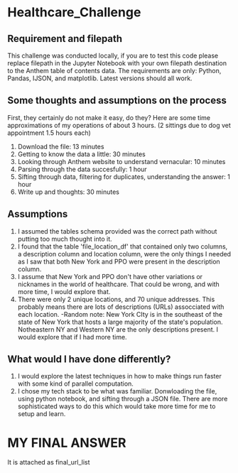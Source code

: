 # Healthcare_Challenge

## Requirement and filepath
This challenge was conducted locally, if you are to test this code please replace filepath in the Jupyter Notebook with your own filepath destination to the Anthem table of contents data.
The requirements are only: Python, Pandas, IJSON, and matplotlib. Latest versions should all work. 

## Some thoughts and assumptions on the process
First, they certainly do not make it easy, do they? Here are some time approximations of my operations of about 3 hours. (2 sittings due to dog vet appointment 1.5 hours each)
1) Download the file: 13 minutes
2) Getting to know the data a little: 30 minutes
3) Looking through Anthem website to understand vernacular: 10 minutes
4) Parsing through the data succesfully: 1 hour
5) Sifting through data, filtering for duplicates, understanding the answer: 1 hour
6) Write up and thoughts: 30 minutes

## Assumptions
1) I assumed the tables schema provided was the correct path without putting too much thought into it.
2) I found that the table 'file_location_df' that contained only two columns, a description column and location column,  were the only things I needed as I saw that both New York and PPO were present in the description column.
3) I assume that New York and PPO don't have other variations or nicknames in the world of healthcare. That could be wrong, and with more time, I would explore that.
4) There were only 2 unique locations, and 70 unique addresses. This probably means there are lots of descriptions (URLs) assocciated with each location.
   -Random note: New York CIty is in the southeast of the state of New York that hosts a large majority of the state's population. Notheastern NY and Western NY are the only descriptions present. I would 
   explore that if I had more time.

## What would I have done differently?
1) I would explore the latest techniques in how to make things run faster with some kind of parallel computation.
2) I chose my tech stack to be what was familiar. Donwloading the file, using python notebook, and sifting through a JSON file. There are more sophisticated ways to do this which would take more time for me to setup and learn.

# MY FINAL ANSWER
It is attached as final_url_list
